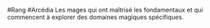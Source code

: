 #Rang #Arcédia
Les mages qui ont maîtrisé les fondamentaux et qui commencent à explorer des domaines magiques spécifiques.

